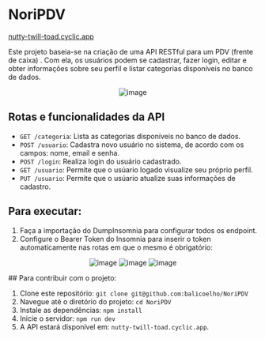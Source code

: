 # NoriPDV

[nutty-twill-toad.cyclic.app](https://nutty-twill-toad.cyclic.app/)

Este projeto baseia-se na criação de uma API RESTful para um PDV (frente de caixa) . Com ela, os usuários podem se cadastrar, fazer login, editar e obter informações sobre seu perfil e listar categorias disponíveis no banco de dados.

<div align='center'>

![image](https://github.com/balicoelho/NoriPDV/assets/120601038/0fa5132c-7cc7-4ead-b54b-8a003562e566)

</div>

## Rotas e funcionalidades da API

- `GET /categoria`: Lista as categorias disponíveis no banco de dados.
- `POST /usuario`: Cadastra novo usuário no sistema, de acordo com os campos: nome, email e senha.
- `POST /login`: Realiza login do usuário cadastrado.
- `GET /usuario`: Permite que o usúario logado visualize seu próprio perfil.
- `PUT /usuario`: Permite que o usúario atualize suas informações de cadastro.

## Para executar:

1. Faça a importação do DumpInsomnia para configurar todos os endpoint.
2. Configure o Bearer Token do Insomnia para inserir o token automaticamente nas rotas em que o mesmo é obrigatório:
<div align='center'>
  
   ![image](https://github.com/balicoelho/api-contas-pessoais/assets/120601038/0d074b28-1d8e-42c2-a50e-e0de75bbd9c1)
 ![image](https://github.com/balicoelho/api-contas-pessoais/assets/120601038/e6112f41-25be-4b43-b3d0-809dcbae9758)
![image](https://github.com/balicoelho/api-contas-pessoais/assets/120601038/8170a8b0-3586-439d-b2aa-7ce0fb28ceb0)

</div>
## Para contribuir com o projeto:

1. Clone este repositório: `git clone git@github.com:balicoelho/NoriPDV`
2. Navegue até o diretório do projeto: `cd NoriPDV`
3. Instale as dependências: `npm install`
4. Inicie o servidor: `npm run dev`
5. A API estará disponível em: `nutty-twill-toad.cyclic.app`.
